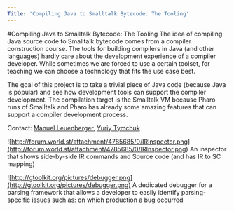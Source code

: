 ```yaml
---
Title: 'Compiling Java to Smalltalk Bytecode: The Tooling'
---
```

#Compiling Java to Smalltalk Bytecode: The Tooling
The idea of compiling Java source code to Smalltalk bytecode comes from a compiler construction course. The tools for building compilers in Java (and other languages) hardly care about the development experience of a compiler developer. While sometimes we are forced to use a certain toolset, for teaching we can choose a technology that fits the use case best.

The goal of this project is to take a trivial piece of Java code (because Java is popular) and see how development tools can support the compiler development. The compilation target is the Smalltalk VM because Pharo runs of Smalltalk and Pharo has already some amazing features that can support a compiler development process.

Contact: [Manuel Leuenberger](%base_url%/staff/ManuelLeuenberger), [Yuriy Tymchuk](%base_url%/staff/YuriyTymchuk)

![http://forum.world.st/attachment/4785685/0/IRInspector.png](http://forum.world.st/attachment/4785685/0/IRInspector.png)
An inspector that shows side-by-side IR commands and Source code (and has IR to SC mapping)

![http://gtoolkit.org/pictures/debugger.png](http://gtoolkit.org/pictures/debugger.png)
A dedicated debugger for a parsing framework that allows a developer to easily identify parsing-specific issues such as: on which production a bug occurred 
